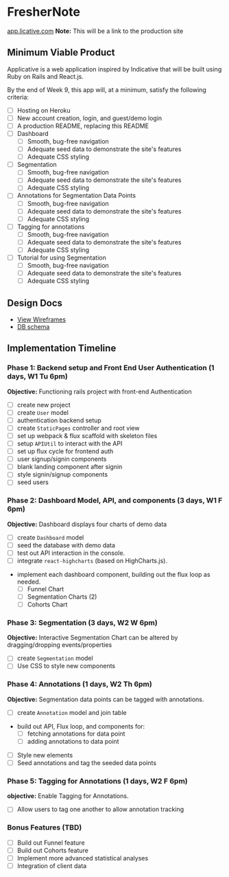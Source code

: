 # FresherNote

[app.licative.com][heroku] **Note:** This will be a link to the production site

[heroku]: http://app.licative.com

## Minimum Viable Product

Applicative is a web application inspired by Indicative that will be built using Ruby on Rails and React.js.

By the end of Week 9, this app will, at a minimum, satisfy the following criteria:

- [ ] Hosting on Heroku
- [ ] New account creation, login, and guest/demo login
- [ ] A production README, replacing this README
- [ ] Dashboard
  - [ ] Smooth, bug-free navigation
  - [ ] Adequate seed data to demonstrate the site's features
  - [ ] Adequate CSS styling
- [ ] Segmentation
  - [ ] Smooth, bug-free navigation
  - [ ] Adequate seed data to demonstrate the site's features
  - [ ] Adequate CSS styling
- [ ] Annotations for Segmentation Data Points
  - [ ] Smooth, bug-free navigation
  - [ ] Adequate seed data to demonstrate the site's features
  - [ ] Adequate CSS styling
- [ ] Tagging for annotations
  - [ ] Smooth, bug-free navigation
  - [ ] Adequate seed data to demonstrate the site's features
  - [ ] Adequate CSS styling
- [ ] Tutorial for using Segmentation
  - [ ] Smooth, bug-free navigation
  - [ ] Adequate seed data to demonstrate the site's features
  - [ ] Adequate CSS styling

## Design Docs
* [View Wireframes][views]
* [DB schema][schema]

[views]: docs/views.md
[schema]: docs/schema.md

## Implementation Timeline

### Phase 1: Backend setup and Front End User Authentication (1 days, W1 Tu 6pm)

**Objective:** Functioning rails project with front-end Authentication

- [ ] create new project
- [ ] create `User` model
- [ ] authentication backend setup
- [ ] create `StaticPages` controller and root view
- [ ] set up webpack & flux scaffold with skeleton files
- [ ] setup `APIUtil` to interact with the API
- [ ] set up flux cycle for frontend auth
- [ ] user signup/signin components
- [ ] blank landing component after signin
- [ ] style signin/signup components
- [ ] seed users

### Phase 2: Dashboard Model, API, and components (3 days, W1 F 6pm)

**Objective:** Dashboard displays four charts of demo data

- [ ] create `Dashboard` model
- [ ] seed the database with demo data
- [ ] test out API interaction in the console.
- [ ] integrate `react-highcharts` (based on HighCharts.js).
- implement each dashboard component, building out the flux loop as needed.
  - [ ] Funnel Chart
  - [ ] Segmentation Charts (2)
  - [ ] Cohorts Chart

### Phase 3: Segmentation (3 days, W2 W 6pm)

**Objective:** Interactive Segmentation Chart can be altered by dragging/dropping events/properties

- [ ] create `Segmentation` model
- [ ] Use CSS to style new components

### Phase 4: Annotations (1 days, W2 Th 6pm)

**Objective:** Segmentation data points can be tagged with annotations.

- [ ] create `Annotation` model and join table
- build out API, Flux loop, and components for:
  - [ ] fetching annotations for data point
  - [ ] adding annotations to data point
- [ ] Style new elements
- [ ] Seed annotations and tag the seeded data points

### Phase 5: Tagging for Annotations (1 days, W2 F 6pm)

**objective:** Enable Tagging for Annotations.

- [ ] Allow users to tag one another to allow annotation tracking

### Bonus Features (TBD)
- [ ] Build out Funnel feature
- [ ] Build out Cohorts feature
- [ ] Implement more advanced statistical analyses
- [ ] Integration of client data

[phase-one]: docs/phases/phase1.md
